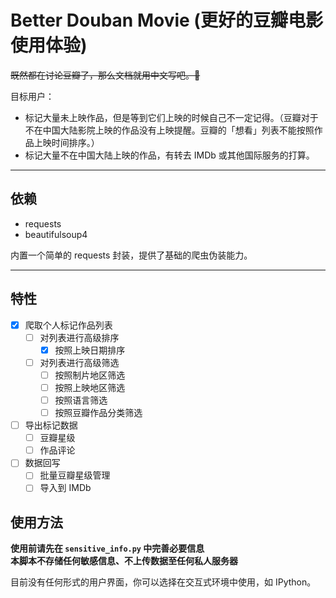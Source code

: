 # Better Douban Movie (更好的豆瓣电影使用体验)

~~既然都在讨论豆瓣了，那么文档就用中文写吧。🙈~~

目标用户：

- 标记大量未上映作品，但是等到它们上映的时候自己不一定记得。（豆瓣对于不在中国大陆影院上映的作品没有上映提醒。豆瓣的「想看」列表不能按照作品上映时间排序。）
- 标记大量不在中国大陆上映的作品，有转去 IMDb 或其他国际服务的打算。

---

## 依赖

- requests
- beautifulsoup4

内置一个简单的 requests 封装，提供了基础的爬虫伪装能力。

---

## 特性

- [x] 爬取个人标记作品列表
  - [ ] 对列表进行高级排序
    - [x] 按照上映日期排序
  - [ ] 对列表进行高级筛选
    - [ ] 按照制片地区筛选
    - [ ] 按照上映地区筛选
    - [ ] 按照语言筛选
    - [ ] 按照豆瓣作品分类筛选
- [ ] 导出标记数据
  - [ ] 豆瓣星级
  - [ ] 作品评论
- [ ] 数据回写
  - [ ] 批量豆瓣星级管理
  - [ ] 导入到 IMDb

## 使用方法

**使用前请先在 `sensitive_info.py` 中完善必要信息**  
**本脚本不存储任何敏感信息、不上传数据至任何私人服务器**

目前没有任何形式的用户界面，你可以选择在交互式环境中使用，如 IPython。
